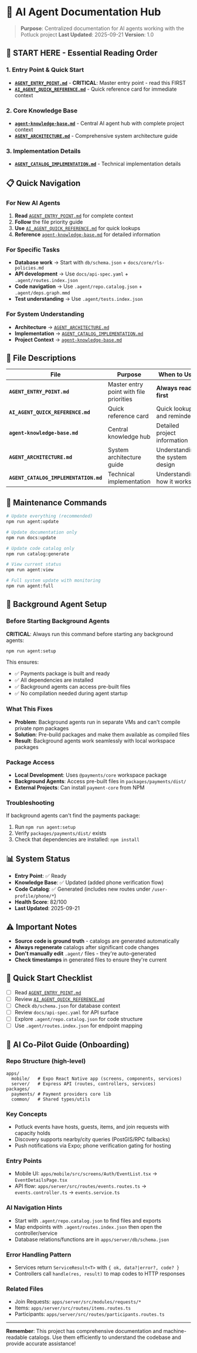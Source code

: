 # 🤖 AI Agent Documentation Hub

> **Purpose**: Centralized documentation for AI agents working with the Potluck project
> **Last Updated**: 2025-09-21
> **Version**: 1.0

## 🚨 **START HERE - Essential Reading Order**

### **1. Entry Point & Quick Start**
- **[`AGENT_ENTRY_POINT.md`](AGENT_ENTRY_POINT.md)** - **CRITICAL**: Master entry point - read this FIRST
- **[`AI_AGENT_QUICK_REFERENCE.md`](AI_AGENT_QUICK_REFERENCE.md)** - Quick reference card for immediate context

### **2. Core Knowledge Base**
- **[`agent-knowledge-base.md`](agent-knowledge-base.md)** - Central AI agent hub with complete project context
- **[`AGENT_ARCHITECTURE.md`](AGENT_ARCHITECTURE.md)** - Comprehensive system architecture guide

### **3. Implementation Details**
- **[`AGENT_CATALOG_IMPLEMENTATION.md`](AGENT_CATALOG_IMPLEMENTATION.md)** - Technical implementation details

## 📋 **Quick Navigation**

### **For New AI Agents**
1. **Read** [`AGENT_ENTRY_POINT.md`](AGENT_ENTRY_POINT.md) for complete context
2. **Follow** the file priority guide
3. **Use** [`AI_AGENT_QUICK_REFERENCE.md`](AI_AGENT_QUICK_REFERENCE.md) for quick lookups
4. **Reference** [`agent-knowledge-base.md`](agent-knowledge-base.md) for detailed information

### **For Specific Tasks**
- **Database work** → Start with `db/schema.json` + `docs/core/rls-policies.md`
- **API development** → Use `docs/api-spec.yaml` + `.agent/routes.index.json`
- **Code navigation** → Use `.agent/repo.catalog.json` + `.agent/deps.graph.mmd`
- **Test understanding** → Use `.agent/tests.index.json`

### **For System Understanding**
- **Architecture** → [`AGENT_ARCHITECTURE.md`](AGENT_ARCHITECTURE.md)
- **Implementation** → [`AGENT_CATALOG_IMPLEMENTATION.md`](AGENT_CATALOG_IMPLEMENTATION.md)
- **Project Context** → [`agent-knowledge-base.md`](agent-knowledge-base.md)

## 🎯 **File Descriptions**

| File | Purpose | When to Use |
|------|---------|-------------|
| **`AGENT_ENTRY_POINT.md`** | Master entry point with file priorities | **Always read first** |
| **`AI_AGENT_QUICK_REFERENCE.md`** | Quick reference card | Quick lookups and reminders |
| **`agent-knowledge-base.md`** | Central knowledge hub | Detailed project information |
| **`AGENT_ARCHITECTURE.md`** | System architecture guide | Understanding the system design |
| **`AGENT_CATALOG_IMPLEMENTATION.md`** | Technical implementation | Understanding how it works |

## 🔧 **Maintenance Commands**

```bash
# Update everything (recommended)
npm run agent:update

# Update documentation only
npm run docs:update

# Update code catalog only
npm run catalog:generate

# View current status
npm run agent:view

# Full system update with monitoring
npm run agent:full
```

## 🤖 **Background Agent Setup**

### **Before Starting Background Agents**

**CRITICAL**: Always run this command before starting any background agents:

```bash
npm run agent:setup
```

This ensures:
- ✅ Payments package is built and ready
- ✅ All dependencies are installed
- ✅ Background agents can access pre-built files
- ✅ No compilation needed during agent startup

### **What This Fixes**

- **Problem**: Background agents run in separate VMs and can't compile private npm packages
- **Solution**: Pre-build packages and make them available as compiled files
- **Result**: Background agents work seamlessly with local workspace packages

### **Package Access**

- **Local Development**: Uses `@payments/core` workspace package
- **Background Agents**: Access pre-built files in `packages/payments/dist/`
- **External Projects**: Can install `payment-core` from NPM

### **Troubleshooting**

If background agents can't find the payments package:
1. Run `npm run agent:setup`
2. Verify `packages/payments/dist/` exists
3. Check that dependencies are installed: `npm install`

## 📊 **System Status**

- **Entry Point**: ✅ Ready
- **Knowledge Base**: ✅ Updated (added phone verification flow)
- **Code Catalog**: ✅ Generated (includes new routes under `/user-profile/phone/*`)
- **Health Score**: 82/100
- **Last Updated**: 2025-09-21

## ⚠️ **Important Notes**

- **Source code is ground truth** - catalogs are generated automatically
- **Always regenerate** catalogs after significant code changes
- **Don't manually edit** `.agent/` files - they're auto-generated
- **Check timestamps** in generated files to ensure they're current

## 🚀 **Quick Start Checklist**

- [ ] Read [`AGENT_ENTRY_POINT.md`](AGENT_ENTRY_POINT.md)
- [ ] Review [`AI_AGENT_QUICK_REFERENCE.md`](AI_AGENT_QUICK_REFERENCE.md)
- [ ] Check `db/schema.json` for database context
- [ ] Review `docs/api-spec.yaml` for API surface
- [ ] Explore `.agent/repo.catalog.json` for code structure
- [ ] Use `.agent/routes.index.json` for endpoint mapping

## 🤖 AI Co‑Pilot Guide (Onboarding)

### Repo Structure (high‑level)
```
apps/
  mobile/   # Expo React Native app (screens, components, services)
  server/   # Express API (routes, controllers, services)
packages/
  payments/ # Payment providers core lib
  common/   # Shared types/utils
```

### Key Concepts
- Potluck events have hosts, guests, items, and join requests with capacity holds
- Discovery supports nearby/city queries (PostGIS/RPC fallbacks)
- Push notifications via Expo; phone verification gating for hosting

### Entry Points
- Mobile UI: `apps/mobile/src/screens/Auth/EventList.tsx` → `EventDetailsPage.tsx`
- API flow: `apps/server/src/routes/events.routes.ts` → `events.controller.ts` → `events.service.ts`

### AI Navigation Hints
- Start with `.agent/repo.catalog.json` to find files and exports
- Map endpoints with `.agent/routes.index.json` then open the controller/service
- Database relations/functions are in `apps/server/db/schema.json`

### Error Handling Pattern
- Services return `ServiceResult<T>` with `{ ok, data?|error?, code? }`
- Controllers call `handle(res, result)` to map codes to HTTP responses

### Related Files
- Join Requests: `apps/server/src/modules/requests/*`
- Items: `apps/server/src/routes/items.routes.ts`
- Participants: `apps/server/src/routes/participants.routes.ts`

---

**Remember**: This project has comprehensive documentation and machine-readable catalogs. Use them efficiently to understand the codebase and provide accurate assistance!
